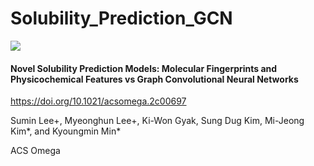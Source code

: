 # Solubility_Prediction_GCN

<img src="https://github.com/mhlee216/Solubility_Prediction_GCN/blob/main/main.png">

#### Novel Solubility Prediction Models: Molecular Fingerprints and Physicochemical Features vs Graph Convolutional Neural Networks

<a href="https://doi.org/10.1021/acsomega.2c00697">https://doi.org/10.1021/acsomega.2c00697</a>

Sumin Lee+, Myeonghun Lee+, Ki-Won Gyak, Sung Dug Kim, Mi-Jeong Kim\*, and Kyoungmin Min\*

ACS Omega
